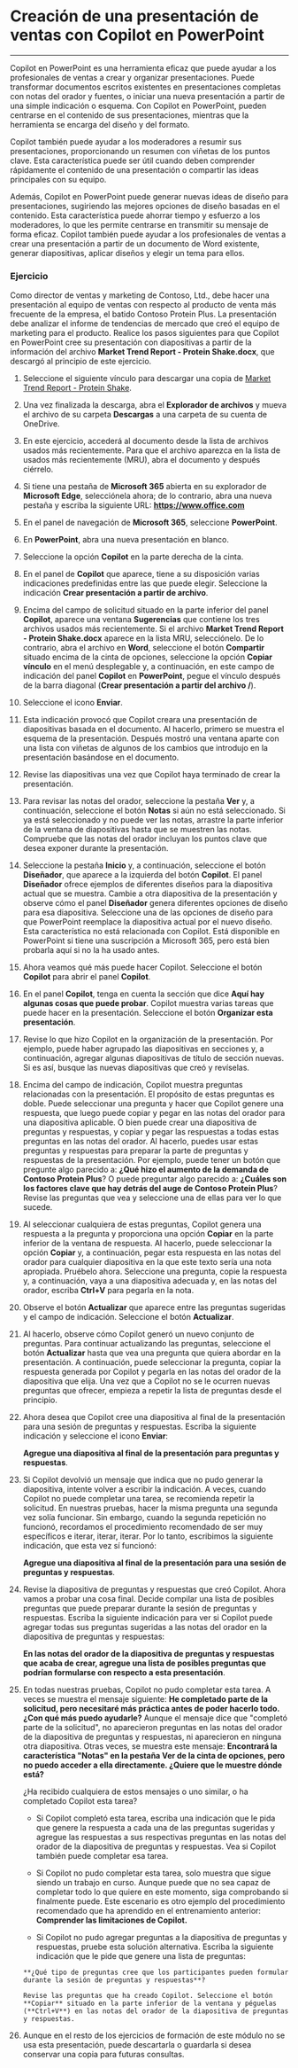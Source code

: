 
# Creación de una presentación de ventas con Copilot en PowerPoint
---
Copilot en PowerPoint es una herramienta eficaz que puede ayudar a los profesionales de ventas a crear y organizar presentaciones. Puede transformar documentos escritos existentes en presentaciones completas con notas del orador y fuentes, o iniciar una nueva presentación a partir de una simple indicación o esquema. Con Copilot en PowerPoint, pueden centrarse en el contenido de sus presentaciones, mientras que la herramienta se encarga del diseño y del formato.

Copilot también puede ayudar a los moderadores a resumir sus presentaciones, proporcionando un resumen con viñetas de los puntos clave. Esta característica puede ser útil cuando deben comprender rápidamente el contenido de una presentación o compartir las ideas principales con su equipo.

Además, Copilot en PowerPoint puede generar nuevas ideas de diseño para presentaciones, sugiriendo las mejores opciones de diseño basadas en el contenido. Esta característica puede ahorrar tiempo y esfuerzo a los moderadores, lo que les permite centrarse en transmitir su mensaje de forma eficaz. Copilot también puede ayudar a los profesionales de ventas a crear una presentación a partir de un documento de Word existente, generar diapositivas, aplicar diseños y elegir un tema para ellos.

### Ejercicio

Como director de ventas y marketing de Contoso, Ltd., debe hacer una presentación al equipo de ventas con respecto al producto de venta más frecuente de la empresa, el batido Contoso Protein Plus. La presentación debe analizar el informe de tendencias de mercado que creó el equipo de marketing para el producto. Realice los pasos siguientes para que Copilot en PowerPoint cree su presentación con diapositivas a partir de la información del archivo **Market Trend Report - Protein Shake.docx**, que descargó al principio de este ejercicio.

1.  Seleccione el siguiente vínculo para descargar una copia de [Market Trend Report - Protein Shake](https://go.microsoft.com/fwlink/?linkid=2268827).
2.  Una vez finalizada la descarga, abra el **Explorador de archivos** y mueva el archivo de su carpeta **Descargas** a una carpeta de su cuenta de OneDrive.
3.  En este ejercicio, accederá al documento desde la lista de archivos usados más recientemente. Para que el archivo aparezca en la lista de usados más recientemente (MRU), abra el documento y después ciérrelo.
4.  Si tiene una pestaña de **Microsoft 365** abierta en su explorador de **Microsoft Edge**, selecciónela ahora; de lo contrario, abra una nueva pestaña y escriba la siguiente URL: **https://www.office.com**
5.  En el panel de navegación de **Microsoft 365**, seleccione **PowerPoint**.
6.  En **PowerPoint**, abra una nueva presentación en blanco.
7.  Seleccione la opción **Copilot** en la parte derecha de la cinta.
8.  En el panel de **Copilot** que aparece, tiene a su disposición varias indicaciones predefinidas entre las que puede elegir. Seleccione la indicación **Crear presentación a partir de archivo**.
9.  Encima del campo de solicitud situado en la parte inferior del panel **Copilot**, aparece una ventana **Sugerencias** que contiene los tres archivos usados más recientemente. Si el archivo **Market Trend Report - Protein Shake.docx** aparece en la lista MRU, selecciónelo. De lo contrario, abra el archivo en **Word**, seleccione el botón **Compartir** situado encima de la cinta de opciones, seleccione la opción **Copiar vínculo** en el menú desplegable y, a continuación, en este campo de indicación del panel **Copilot** en **PowerPoint**, pegue el vínculo después de la barra diagonal (**Crear presentación a partir del archivo /**).
10. Seleccione el icono **Enviar**.
11. Esta indicación provocó que Copilot creara una presentación de diapositivas basada en el documento. Al hacerlo, primero se muestra el esquema de la presentación. Después mostró una ventana aparte con una lista con viñetas de algunos de los cambios que introdujo en la presentación basándose en el documento.
12. Revise las diapositivas una vez que Copilot haya terminado de crear la presentación.
13. Para revisar las notas del orador, seleccione la pestaña **Ver** y, a continuación, seleccione el botón **Notas** si aún no está seleccionado. Si ya está seleccionado y no puede ver las notas, arrastre la parte inferior de la ventana de diapositivas hasta que se muestren las notas. Compruebe que las notas del orador incluyan los puntos clave que desea exponer durante la presentación.
14. Seleccione la pestaña **Inicio** y, a continuación, seleccione el botón **Diseñador**, que aparece a la izquierda del botón **Copilot**. El panel **Diseñador** ofrece ejemplos de diferentes diseños para la diapositiva actual que se muestra. Cambie a otra diapositiva de la presentación y observe cómo el panel **Diseñador** genera diferentes opciones de diseño para esa diapositiva. Seleccione una de las opciones de diseño para que PowerPoint reemplace la diapositiva actual por el nuevo diseño. Esta característica no está relacionada con Copilot. Está disponible en PowerPoint si tiene una suscripción a Microsoft 365, pero está bien probarla aquí si no la ha usado antes.
15. Ahora veamos qué más puede hacer Copilot. Seleccione el botón **Copilot** para abrir el panel **Copilot**.
16. En el panel **Copilot**, tenga en cuenta la sección que dice **Aquí hay algunas cosas que puede probar**. Copilot muestra varias tareas que puede hacer en la presentación. Seleccione el botón **Organizar esta presentación**.
17. Revise lo que hizo Copilot en la organización de la presentación. Por ejemplo, puede haber agrupado las diapositivas en secciones y, a continuación, agregar algunas diapositivas de título de sección nuevas. Si es así, busque las nuevas diapositivas que creó y revíselas.
18. Encima del campo de indicación, Copilot muestra preguntas relacionadas con la presentación. El propósito de estas preguntas es doble. Puede seleccionar una pregunta y hacer que Copilot genere una respuesta, que luego puede copiar y pegar en las notas del orador para una diapositiva aplicable. O bien puede crear una diapositiva de preguntas y respuestas, y copiar y pegar las respuestas a todas estas preguntas en las notas del orador. Al hacerlo, puedes usar estas preguntas y respuestas para preparar la parte de preguntas y respuestas de la presentación. Por ejemplo, puede tener un botón que pregunte algo parecido a: **¿Qué hizo el aumento de la demanda de Contoso Protein Plus**? O puede preguntar algo parecido a: **¿Cuáles son los factores clave que hay detrás del auge de Contoso Protein Plus**? Revise las preguntas que vea y seleccione una de ellas para ver lo que sucede.
19. Al seleccionar cualquiera de estas preguntas, Copilot genera una respuesta a la pregunta y proporciona una opción **Copiar** en la parte inferior de la ventana de respuesta. Al hacerlo, puede seleccionar la opción **Copiar** y, a continuación, pegar esta respuesta en las notas del orador para cualquier diapositiva en la que este texto sería una nota apropiada. Pruébelo ahora. Seleccione una pregunta, copie la respuesta y, a continuación, vaya a una diapositiva adecuada y, en las notas del orador, escriba **Ctrl+V** para pegarla en la nota.
20. Observe el botón **Actualizar** que aparece entre las preguntas sugeridas y el campo de indicación. Seleccione el botón **Actualizar**.
21. Al hacerlo, observe cómo Copilot generó un nuevo conjunto de preguntas. Para continuar actualizando las preguntas, seleccione el botón **Actualizar** hasta que vea una pregunta que quiera abordar en la presentación. A continuación, puede seleccionar la pregunta, copiar la respuesta generada por Copilot y pegarla en las notas del orador de la diapositiva que elija. Una vez que a Copilot no se le ocurren nuevas preguntas que ofrecer, empieza a repetir la lista de preguntas desde el principio.
22. Ahora desea que Copilot cree una diapositiva al final de la presentación para una sesión de preguntas y respuestas. Escriba la siguiente indicación y seleccione el icono **Enviar**:
    
    **Agregue una diapositiva al final de la presentación para preguntas y respuestas**.
23. Si Copilot devolvió un mensaje que indica que no pudo generar la diapositiva, intente volver a escribir la indicación. A veces, cuando Copilot no puede completar una tarea, se recomienda repetir la solicitud. En nuestras pruebas, hacer la misma pregunta una segunda vez solía funcionar. Sin embargo, cuando la segunda repetición no funcionó, recordamos el procedimiento recomendado de ser muy específicos e iterar, iterar, iterar. Por lo tanto, escribimos la siguiente indicación, que esta vez sí funcionó:
    
    **Agregue una diapositiva al final de la presentación para una sesión de preguntas y respuestas**.
24. Revise la diapositiva de preguntas y respuestas que creó Copilot. Ahora vamos a probar una cosa final. Decide compilar una lista de posibles preguntas que puede preparar durante la sesión de preguntas y respuestas. Escriba la siguiente indicación para ver si Copilot puede agregar todas sus preguntas sugeridas a las notas del orador en la diapositiva de preguntas y respuestas:
    
    **En las notas del orador de la diapositiva de preguntas y respuestas que acaba de crear, agregue una lista de posibles preguntas que podrían formularse con respecto a esta presentación**.
25. En todas nuestras pruebas, Copilot no pudo completar esta tarea. A veces se muestra el mensaje siguiente: **He completado parte de la solicitud, pero necesitaré más práctica antes de poder hacerlo todo. ¿Con qué más puedo ayudarle?** Aunque el mensaje dice que "completó parte de la solicitud", no aparecieron preguntas en las notas del orador de la diapositiva de preguntas y respuestas, ni aparecieron en ninguna otra diapositiva. Otras veces, se muestra este mensaje: **Encontrará la característica "Notas" en la pestaña Ver de la cinta de opciones, pero no puedo acceder a ella directamente. ¿Quiere que le muestre dónde está?**
    
    ¿Ha recibido cualquiera de estos mensajes o uno similar, o ha completado Copilot esta tarea?
    
    
     -  Si Copilot completó esta tarea, escriba una indicación que le pida que genere la respuesta a cada una de las preguntas sugeridas y agregue las respuestas a sus respectivas preguntas en las notas del orador de la diapositiva de preguntas y respuestas. Vea si Copilot también puede completar esa tarea.
     -  Si Copilot no pudo completar esta tarea, solo muestra que sigue siendo un trabajo en curso. Aunque puede que no sea capaz de completar todo lo que quiere en este momento, siga comprobando si finalmente puede. Este escenario es otro ejemplo del procedimiento recomendado que ha aprendido en el entrenamiento anterior: **Comprender las limitaciones de Copilot.**
        
    -    Si Copilot no pudo agregar preguntas a la diapositiva de preguntas y respuestas, pruebe esta solución alternativa. Escriba la siguiente indicación que le pide que genere una lista de preguntas:
        
        **¿Qué tipo de preguntas cree que los participantes pueden formular durante la sesión de preguntas y respuestas**?
        
        Revise las preguntas que ha creado Copilot. Seleccione el botón **Copiar** situado en la parte inferior de la ventana y péguelas (**Ctrl+V**) en las notas del orador de la diapositiva de preguntas y respuestas.
26. Aunque en el resto de los ejercicios de formación de este módulo no se usa esta presentación, puede descartarla o guardarla si desea conservar una copia para futuras consultas.
